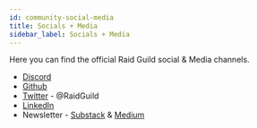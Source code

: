 ```yaml
---
id: community-social-media
title: Socials + Media
sidebar_label: Socials + Media
---
```


Here you can find the official Raid Guild social & Media channels.

-   [Discord](https://discord.gg/rGFpfQf)
-   [Github](https://github.com/raid-guild/)
-   [Twitter](https://twitter.com/RaidGuild) - @RaidGuild
-   [LinkedIn](https://www.linkedin.com/company/raid-guild/mycompany/)
-   Newsletter - [Substack](https://raidguild.substack.com/) & [Medium](https://medium.com/raid-guild)
